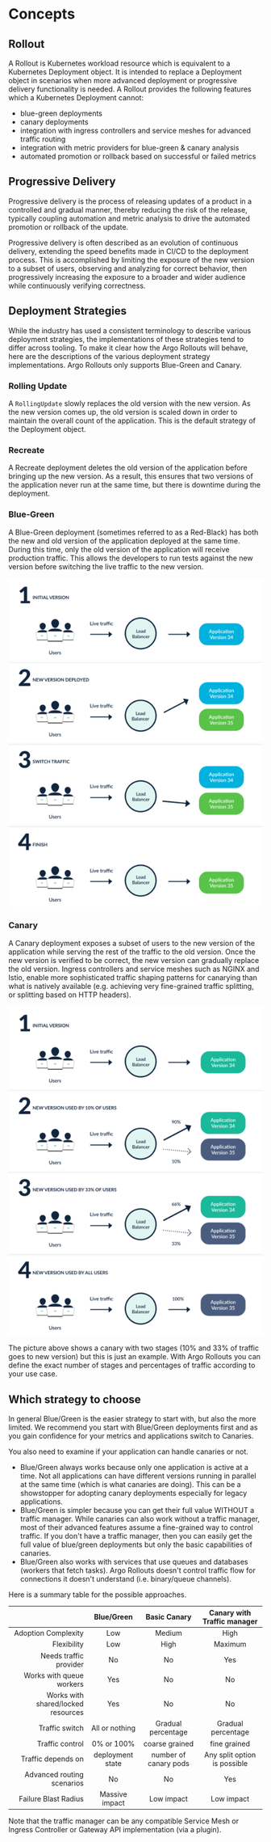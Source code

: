 # Concepts

## Rollout

A Rollout is Kubernetes workload resource which is equivalent to a Kubernetes Deployment object.
It is intended to replace a Deployment object in scenarios when more advanced deployment or
progressive delivery functionality is needed. A Rollout provides the following features which
a Kubernetes Deployment cannot:

* blue-green deployments
* canary deployments
* integration with ingress controllers and service meshes for advanced traffic routing
* integration with metric providers for blue-green & canary analysis
* automated promotion or rollback based on successful or failed metrics

## Progressive Delivery

Progressive delivery is the process of releasing updates of a product in a controlled and gradual
manner, thereby reducing the risk of the release, typically coupling automation and metric analysis
to drive the automated promotion or rollback of the update.

Progressive delivery is often described as an evolution of continuous delivery, extending the
speed benefits made in CI/CD to the deployment process. This is accomplished by limiting the
exposure of the new version to a subset of users, observing and analyzing for correct behavior,
then progressively increasing the exposure to a broader and wider audience while continuously
verifying correctness.

## Deployment Strategies

While the industry has used a consistent terminology to describe various deployment strategies, the implementations of these strategies tend to differ across tooling. To make it clear how the Argo Rollouts will behave, here are the descriptions of the various deployment strategy implementations. Argo Rollouts only supports Blue-Green and Canary.

### Rolling Update
A `RollingUpdate` slowly replaces the old version with the new version. As the new version comes up, the old version is scaled down in order to maintain the overall count of the application. This is the default strategy of the Deployment object.

### Recreate
A Recreate deployment deletes the old version of the application before bringing up the new version. As a result, this ensures that two versions of the application never run at the same time, but there is downtime during the deployment.

### Blue-Green
A Blue-Green deployment (sometimes referred to as a Red-Black) has both the new and old version of the application deployed at the same time.  During this time, only the old version of the application will receive production traffic. This allows the developers to run tests against the new version before switching the live traffic to the new version.

[![How Blue Green deployments work](concepts-assets/blue-green-deployments.png)](concepts-assets/blue-green-deployments.png)

### Canary
A Canary deployment exposes a subset of users to the new version of the application while serving the rest of the traffic to the old version. Once the new version is verified to be correct, the new version can gradually replace the old version. Ingress controllers and service meshes such as NGINX and Istio, enable more sophisticated traffic shaping patterns for canarying than what is natively available (e.g. achieving very fine-grained traffic splitting, or splitting based on HTTP headers).

[![How Canary deployments work](concepts-assets/canary-deployments.png)](concepts-assets/canary-deployments.png)

The picture above shows a canary with two stages (10% and 33% of traffic goes to new version) but this is just an example. With Argo Rollouts you can define the exact number of stages
and percentages of traffic according to your use case.

## Which strategy to choose

In general Blue/Green is the easier strategy to start with, but also the more limited. We recommend you start with Blue/Green deployments first and as you gain confidence for your metrics and applications switch to Canaries.

You also need to examine if your application can handle canaries or not.

* Blue/Green always works because only one application is active at a time. Not all applications can have different versions running in parallel at the same time (which is what canaries are doing). This can be a showstopper for adopting canary deployments especially for legacy applications.
* Blue/Green is simpler because you can get their full value WITHOUT a traffic manager. While canaries can also work without a traffic manager, most of their advanced features assume a fine-grained way to control traffic. If you don't have a traffic manager, then you can easily get the full value
of blue/green deployments but only the basic capabilities of canaries.
* Blue/Green also works with services that use queues and databases (workers that fetch tasks). Argo Rollouts doesn't control traffic flow for
connections it doesn't understand (i.e. binary/queue channels).

Here is a summary table for the possible approaches.

|                           |         Blue/Green        |       Basic Canary         | Canary with Traffic manager    |
|--------------------------:|:-------------------------:|:--------------------------:| :-----------------------------:|
|       Adoption Complexity |           Low             |       Medium               |        High                    |
|        Flexibility        |           Low             |        High                |        Maximum                 |
|    Needs traffic provider |                 No        |         No                 |           Yes                  |
|  Works with queue workers |                Yes        |         No                 |            No                  |
|  Works with shared/locked resources | Yes             |         No                 |            No                  |
|            Traffic switch |     All or nothing        |  Gradual percentage        |      Gradual percentage        |
|           Traffic control |     0% or 100%            |  coarse grained            |     fine grained               |
|       Traffic depends on  |     deployment state      |  number of canary pods     |     Any split option is possible                |
| Advanced routing scenarios |         No               |       No                   |         Yes                    |
|      Failure Blast Radius | Massive impact            |  Low impact                       | Low impact              |

Note that the traffic manager can be any compatible Service Mesh or Ingress Controller or Gateway API implementation (via a plugin).
